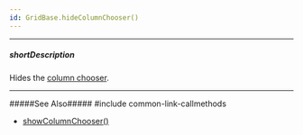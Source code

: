 ```yaml
---
id: GridBase.hideColumnChooser()
---
```

---
##### shortDescription
Hides the [column chooser](/api-reference/10%20UI%20Components/GridBase/1%20Configuration/columnChooser '{basewidgetpath}/Configuration/columnChooser/').

---
#####See Also#####
#include common-link-callmethods
- [showColumnChooser()](/api-reference/10%20UI%20Components/GridBase/3%20Methods/showColumnChooser().md '{basewidgetpath}/Methods/#showColumnChooser')